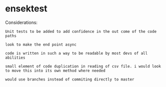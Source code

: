 # ensektest

Considerations:

  	Unit tests to be added to add confidence in the out come of the code paths
	 
  	look to make the end point async
	 
  	code is written in such a way to be readable by most devs of all abilities
	 
  	small element of code duplication in reading of csv file. i would look to move this into its own method where needed
	 
  	would use branches instead of commiting directly to master
